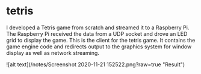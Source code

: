 # tetris

I developed a Tetris game from scratch and streamed it to a Raspberry Pi. The Raspberry Pi received the data from a UDP socket and drove an LED grid to display the game.
This is the client for the tetris game. It contains the game engine code and redirects output to the graphics system for window display as well as network streaming.

![alt text](/notes/Screenshot 2020-11-21 152522.png?raw=true "Result")
